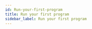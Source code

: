 ```yaml
---
id: Run-your-first-program
title: Run your first program
sidebar_label: Run your first program
---
```



#
